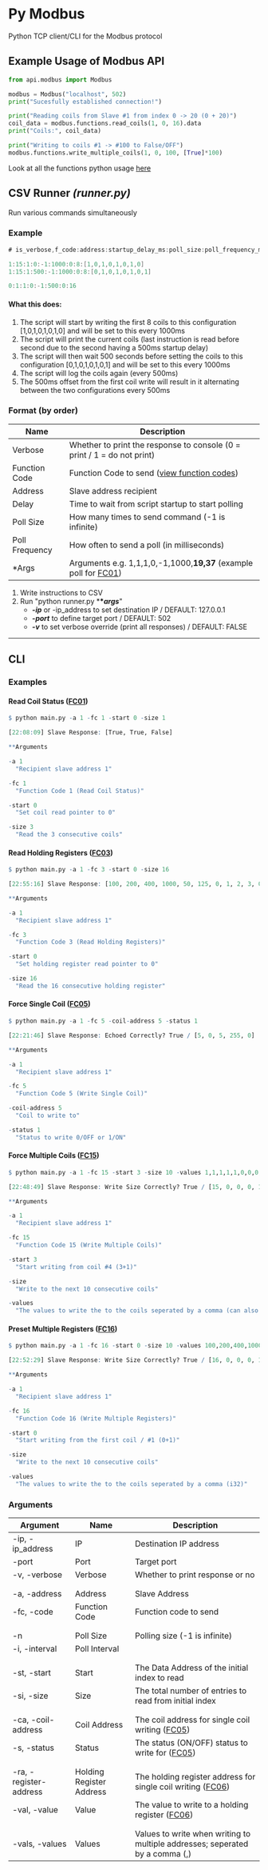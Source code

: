 # Py Modbus
Python TCP client/CLI for the Modbus protocol


## Example Usage of Modbus API
```py
from api.modbus import Modbus

modbus = Modbus("localhost", 502)
print("Sucesfully established connection!")

print("Reading coils from Slave #1 from index 0 -> 20 (0 + 20)")
coil_data = modbus.functions.read_coils(1, 0, 16).data
print("Coils:", coil_data)

print("Writing to coils #1 -> #100 to False/OFF")
modbus.functions.write_multiple_coils(1, 0, 100, [True]*100)
```

Look at all the functions python usage [here](https://github.com/joseph-gerald/py-tcp-modbus/blob/main/modbus/api/function_wrapper.py)

## CSV Runner *(runner.py)*
Run various commands simultaneously

### Example
```cs
# is_verbose,f_code:address:startup_delay_ms:poll_size:poll_frequency_ms:args...

1:15:1:0:-1:1000:0:8:[1,0,1,0,1,0,1,0]
1:15:1:500:-1:1000:0:8:[0,1,0,1,0,1,0,1]

0:1:1:0:-1:500:0:16
```
#### What this does:
1. The script will start by writing the first 8 coils to this configuration [1,0,1,0,1,0,1,0] and will be set to this every 1000ms
2. The script will print the current coils (last instruction is read before second due to the second having a 500ms startup delay)
3. The script will then wait 500 seconds before setting the coils to this configuration [0,1,0,1,0,1,0,1] and will be set to this every 1000ms
4. The script will log the coils again (every 500ms)
5. The 500ms offset from the first coil write will result in it alternating between the two configurations every 500ms

### Format (by order)

| Name | Description |
|-----|-----|
| Verbose | Whether to print the response to console (0 = print / 1 = do not print) |
| Function Code | Function Code to send ([view function codes](https://www.simplymodbus.ca/FC01.htm)) |
| Address | Slave address recipient |
| Delay | Time to wait from script startup to start polling |
| Poll Size | How many times to send command (-1 is infinite) |
| Poll Frequency | How often to send a poll (in milliseconds) |
| *Args | Arguments e.g. 1,1,1,0,-1,1000,**19,37** (example poll for [FC01](https://www.simplymodbus.ca/FC01.htm)) |

1. Write instructions to CSV
2. Run "python runner.py ***\**args***"
   - ***-ip*** or -ip_address to set destination IP / DEFAULT: 127.0.0.1
   - ***-port*** to define target port / DEFAULT: 502
   - ***-v*** to set verbose override (print all responses) / DEFAULT: FALSE

---
  
## CLI

### Examples
#### Read Coil Status ([FC01](https://www.simplymodbus.ca/FC01.htm))
```r
$ python main.py -a 1 -fc 1 -start 0 -size 1

[22:08:09] Slave Response: [True, True, False]

**Arguments

-a 1
  "Recipient slave address 1"

-fc 1
  "Function Code 1 (Read Coil Status)"

-start 0
  "Set coil read pointer to 0"

-size 3
  "Read the 3 consecutive coils"
```

#### Read Holding Registers ([FC03](https://www.simplymodbus.ca/FC03.htm))
```r
$ python main.py -a 1 -fc 3 -start 0 -size 16

[22:55:16] Slave Response: [100, 200, 400, 1000, 50, 125, 0, 1, 2, 3, 0, 0, 0, 0, 0, 0]

**Arguments

-a 1
  "Recipient slave address 1"

-fc 3
  "Function Code 3 (Read Holding Registers)"

-start 0
  "Set holding register read pointer to 0"

-size 16
  "Read the 16 consecutive holding register"
```

#### Force Single Coil ([FC05](https://www.simplymodbus.ca/FC05.htm))
```r
$ python main.py -a 1 -fc 5 -coil-address 5 -status 1

[22:21:46] Slave Response: Echoed Correctly? True / [5, 0, 5, 255, 0]

**Arguments

-a 1
  "Recipient slave address 1"

-fc 5
  "Function Code 5 (Write Single Coil)"

-coil-address 5
  "Coil to write to"

-status 1
  "Status to write 0/OFF or 1/ON"
```

#### Force Multiple Coils ([FC15](https://www.simplymodbus.ca/FC15.htm))
```r
$ python main.py -a 1 -fc 15 -start 3 -size 10 -values 1,1,1,1,1,0,0,0,0,0

[22:48:49] Slave Response: Write Size Correctly? True / [15, 0, 0, 0, 10]

**Arguments

-a 1
  "Recipient slave address 1"

-fc 15
  "Function Code 15 (Write Multiple Coils)"

-start 3
  "Start writing from coil #4 (3+1)"

-size
  "Write to the next 10 consecutive coils"

-values
  "The values to write the to the coils seperated by a comma (can also be True or False instead of 0s and 1s)"
```

#### Preset Multiple Registers ([FC16](https://www.simplymodbus.ca/FC16.htm))
```r
$ python main.py -a 1 -fc 16 -start 0 -size 10 -values 100,200,400,1000,50,125,0,1,2,3

[22:52:29] Slave Response: Write Size Correctly? True / [16, 0, 0, 0, 10]

**Arguments

-a 1
  "Recipient slave address 1"

-fc 16
  "Function Code 16 (Write Multiple Registers)"

-start 0
  "Start writing from the first coil / #1 (0+1)"

-size
  "Write to the next 10 consecutive coils"

-values
  "The values to write the to the coils seperated by a comma (i32)"
```



### Arguments
| Argument | Name | Description |
|-----|-----| ---- |
| -ip, -ip_address | IP | Destination IP address |
| -port | Port | Target port |
| -v, -verbose | Verbose | Whether to print response or no |
| | |
| | |
| -a, -address | Address | Slave Address |
| -fc, -code | Function Code | Function code to send |
| | |
| | |
| -n | Poll Size | Polling size (-1 is infinite) |
| -i, -interval | Poll Interval | | Polling interval (in milliseconds) |
| | |
| | |
| -st, -start | Start | The Data Address of the initial index to read |
| -si, -size | Size | The total number of entries to read from initial index |
| | |
| | |
| -ca, -coil-address | Coil Address | The coil address for single coil writing ([FC05](https://www.simplymodbus.ca/FC05.htm)) |
| -s, -status | Status | The status (ON/OFF) status to write for ([FC05](https://www.simplymodbus.ca/FC05.htm)) |
| | |
| | |
| -ra, -register-address | Holding Register Address | The holding register address for single coil writing ([FC06](https://www.simplymodbus.ca/FC06.htm)) |
| -val, -value | Value | The value to write to a holding register ([FC06](https://www.simplymodbus.ca/FC06.htm)) |
| | |
| | |
| -vals, -values | Values | Values to write when writing to multiple addresses; seperated by a comma (,) |
